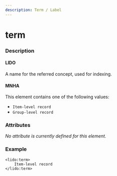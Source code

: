 ```yaml
---
description: Term / Label
---
```


# term

### Description

#### LIDO

A name for the referred concept, used for indexing.

#### MNHA

This element contains one of the following values:

* `Item-level record`
* `Group-level record`

### Attributes

_No attribute is currently defined for this element._

### Example

```markup
<lido:term>
    Item-level record
</lido:term>
```

